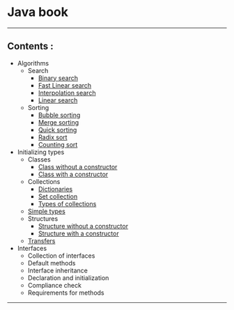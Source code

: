 # Java book
____
## Сontents :
* Algorithms
  * Search
    * [Binary search](https://github.com/aberdar/java-book/blob/main/src/aberdar/algorithm/search/BinarySearch.java)
    * [Fast Linear search](https://github.com/aberdar/java-book/blob/main/src/aberdar/algorithm/search/FastLinearSearch.java)
    * [Interpolation search](https://github.com/aberdar/java-book/blob/main/src/aberdar/algorithm/search/InterpolationSearch.java)
    * [Linear search](https://github.com/aberdar/java-book/blob/main/src/aberdar/algorithm/search/LinearSearch.java)
  * Sorting 
    * [Bubble sorting](https://github.com/aberdar/java-book/blob/main/src/aberdar/algorithm/sorting/BubbleSorting.java)
    * [Merge sorting](https://github.com/aberdar/java-book/blob/main/src/aberdar/algorithm/sorting/MergeSorting.java)
    * [Quick sorting](https://github.com/aberdar/java-book/blob/main/src/aberdar/algorithm/sorting/QuickSorting.java)
    * [Radix sort](https://github.com/aberdar/java-book/blob/main/src/aberdar/algorithm/sorting/RadixSort.java)
    * [Counting sort](https://github.com/aberdar/java-book/blob/main/src/aberdar/algorithm/sorting/SortingByCounting.java)
* Initializing types
  * Classes
    * [Class without a constructor](https://github.com/aberdar/java-book/blob/main/src/aberdar/initializingTypes/classes/ClassWithoutConstructor.java)
    * [Class with a constructor](https://github.com/aberdar/java-book/blob/main/src/aberdar/initializingTypes/classes/ClassWithConstructor.java)
  * Collections
    * [Dictionaries](https://github.com/aberdar/java-book/blob/main/src/aberdar/initializingTypes/collections/Dictionaries.java)
    * [Set collection](https://github.com/aberdar/java-book/blob/main/src/aberdar/initializingTypes/collections/Set.java)
    * [Types of collections](https://github.com/aberdar/java-book/blob/main/src/aberdar/initializingTypes/collections/TypesCollections.java) 
  * [Simple types](https://github.com/aberdar/java-book/blob/main/src/aberdar/initializingTypes/simpleTypes/SimpleTypes.java)
  * Structures
    * [Structure without a constructor](https://github.com/aberdar/java-book/blob/main/src/aberdar/initializingTypes/structures/StructureWithoutConstructor.java)
    * [Structure with a constructor](https://github.com/aberdar/java-book/blob/main/src/aberdar/initializingTypes/structures/StructureWithConstructor.java)
  * [Transfers](https://github.com/aberdar/java-book/blob/main/src/aberdar/initializingTypes/transfers/Transfers.java)     
* Interfaces
  * Collection of interfaces
  * Default methods
  * Interface inheritance 
  * Declaration and initialization
  * Compliance check
  * Requirements for methods
____
